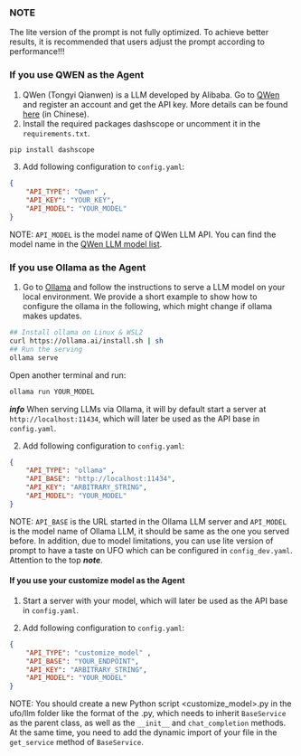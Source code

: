 ### NOTE
The lite version of the prompt is not fully optimized. To achieve better results, it is recommended that users adjust the prompt according to performance!!!
### If you use QWEN as the Agent

1. QWen (Tongyi Qianwen) is a LLM developed by Alibaba. Go to [QWen](https://dashscope.aliyun.com/) and register an account and get the API key. More details can be found [here](https://help.aliyun.com/zh/dashscope/developer-reference/activate-dashscope-and-create-an-api-key?spm=a2c4g.11186623.0.0.7b5749d72j3SYU) (in Chinese).
2. Install the required packages dashscope or uncomment it in the `requirements.txt`.
```bash
pip install dashscope
```
3. Add following configuration to `config.yaml`:
```json showLineNumbers
{
    "API_TYPE": "Qwen" ,
    "API_KEY": "YOUR_KEY",  
    "API_MODEL": "YOUR_MODEL"
}
```
NOTE: `API_MODEL` is the model name of QWen LLM API. 
You can find the model name in the [QWen LLM model list](https://help.aliyun.com/zh/dashscope/developer-reference/model-square/?spm=a2c4g.11186623.0.0.35a36ffdt97ljI).

### If you use Ollama as the Agent
1. Go to [Ollama](https://github.com/jmorganca/ollama) and follow the instructions to serve a LLM model on your local environment.
We provide a short example to show how to configure the ollama in the following, which might change if ollama makes updates.

```bash title="install ollama and serve LLMs in local" showLineNumbers
## Install ollama on Linux & WSL2
curl https://ollama.ai/install.sh | sh
## Run the serving
ollama serve
```
Open another terminal and run:
```bash
ollama run YOUR_MODEL
```

***info***
When serving LLMs via Ollama, it will by default start a server at `http://localhost:11434`, which will later be used as the API base in `config.yaml`.


2. Add following configuration to `config.yaml`:
```json showLineNumbers
{
    "API_TYPE": "ollama" ,
    "API_BASE": "http://localhost:11434", 
    "API_KEY": "ARBITRARY_STRING",  
    "API_MODEL": "YOUR_MODEL"
}
```
NOTE: `API_BASE` is the URL started in the Ollama LLM server and `API_MODEL` is the model name of Ollama LLM, it should be same as the one you served before. In addition, due to model limitations, you can use lite version of prompt to have a taste on UFO which can be configured in `config_dev.yaml`. Attention to the top ***note***.

#### If you use your customize model as the Agent
1. Start a server with your model, which will later be used as the API base in `config.yaml`.

2. Add following configuration to `config.yaml`:
```json showLineNumbers
{
    "API_TYPE": "customize_model" ,
    "API_BASE": "YOUR_ENDPOINT", 
    "API_KEY": "ARBITRARY_STRING",  
    "API_MODEL": "YOUR_MODEL"
}
```

NOTE: You should create a new Python script <customize_model>.py in the ufo/llm folder like the format of the <placeholder>.py, which needs to inherit `BaseService` as the parent class, as well as the `__init__` and `chat_completion` methods. At the same time, you need to add the dynamic import of your file in the `get_service` method of `BaseService`.